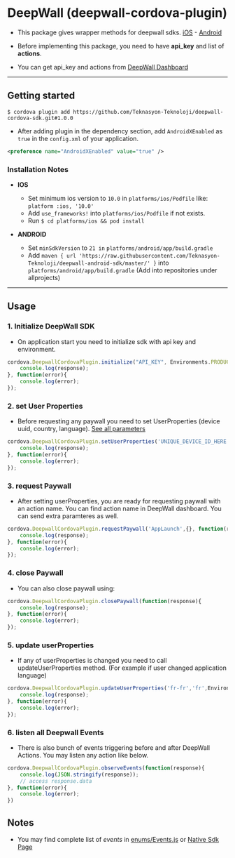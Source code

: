 # DeepWall (deepwall-cordova-plugin)
* This package gives wrapper methods for deepwall sdks. [iOS](https://github.com/Teknasyon-Teknoloji/deepwall-ios-sdk) - [Android](https://github.com/Teknasyon-Teknoloji/deepwall-android-sdk)
  
* Before implementing this package, you need to have **api_key** and list of **actions**.
  
* You can get api_key and actions from [DeepWall Dashboard](https://console.deepwall.com/)

---

## Getting started

`$ cordova plugin add https://github.com/Teknasyon-Teknoloji/deepwall-cordova-sdk.git#1.0.0`

* After adding plugin in the dependency section, 
  add `AndroidXEnabled` as `true` in the `config.xml` of your application.
```xml
<preference name="AndroidXEnabled" value="true" />
```

### Installation Notes
- **IOS**
    - Set minimum ios version to `10.0` in `platforms/ios/Podfile` like: `platform :ios, '10.0'`
    - Add `use_frameworks!` into `platforms/ios/Podfile` if not exists.
    - Run `$ cd platforms/ios && pod install`

- **ANDROID**
    - Set `minSdkVersion` to `21 in` `platforms/android/app/build.gradle`
    - Add `maven { url 'https://raw.githubusercontent.com/Teknasyon-Teknoloji/deepwall-android-sdk/master/' }` into `platforms/android/app/build.gradle` (Add into repositories under allprojects)

---

## Usage

### 1. Initialize DeepWall SDK
- On application start you need to initialize sdk with api key and environment.
```javascript
cordova.DeepwallCordovaPlugin.initialize("API_KEY", Environments.PRODUCTION, function(response){
    console.log(response);
}, function(error){
    console.log(error);
});
```

### 2. set User Properties
- Before requesting any paywall you need to set UserProperties (device uuid, country, language). [See all parameters](https://github.com/Teknasyon-Teknoloji/deepwall-ios-sdk#configuration)
````javascript
cordova.DeepwallCordovaPlugin.setUserProperties('UNIQUE_DEVICE_ID_HERE (UUID)','en-us','us', EnvironmentStyles.LIGHT, function(response){
    console.log(response);
}, function(error){
    console.log(error);
});
````

### 3. request Paywall
- After setting userProperties, you are ready for requesting paywall with an action name. You can find action name in DeepWall dashboard. You can send extra paramteres as well.
````javascript
cordova.DeepwallCordovaPlugin.requestPaywall('AppLaunch',{}, function(response){
    console.log(response);
}, function(error){
    console.log(error);
});
````

### 4. close Paywall
- You can also close paywall using:
````javascript
cordova.DeepwallCordovaPlugin.closePaywall(function(response){
    console.log(response);
}, function(error){
    console.log(error);
});
````

### 5. update userProperties
- If any of userProperties is changed you need to call updateUserProperties method. (For example if user changed application language)
````javascript
cordova.DeepwallCordovaPlugin.updateUserProperties('fr-fr','fr',EnvironmentStyles.LIGHT, function(response){
    console.log(response);
}, function(error){
    console.log(error);
});
````

### 6. listen all Deepwall Events
- There is also bunch of events triggering before and after DeepWall Actions. You may listen any action like below.
````javascript
cordova.DeepwallCordovaPlugin.observeEvents(function(response){
    console.log(JSON.stringify(response));
    // access response.data
}, function(error){
    console.log(error);
})
````

## Notes
- You may find complete list of _events_ in [enums/Events.js](./www/enums/Events.js) or [Native Sdk Page](https://github.com/Teknasyon-Teknoloji/deepwall-ios-sdk#event-handling)
